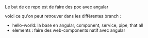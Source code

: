 Le but de ce repo est de faire des poc avec angular

voici ce qu'on peut retrouver dans les différentes branch :
 - hello-world: la base en angular, component, service, pipe, that all
 - elements : faire des web-components natif avec angular